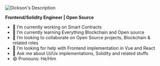 <img src="https://i.ibb.co/NNQm31n/Screenshot-2022-08-25-at-15-15-06.png](https://i.ibb.co/pw7MTR1/Yellow-Remarkable-Minimal-Followers-Twitter-Header.png" alt="Dickson's Description">

**Frontend/Solidity Engineer | Open Source**

- 🔭 I’m currently working on Smart Contracts
- 🌱 I’m currently learning Everything Blockchain and Open source
- 👯 I’m looking to collaborate on Open Source projects, Blockchain & related roles
- 🤔 I’m looking for help with Frontend implementation in Vue and React
- 💬 Ask me about Ui/Ux implementations, Solidity and related stuffs
- 😄 Pronouns: He/Him

